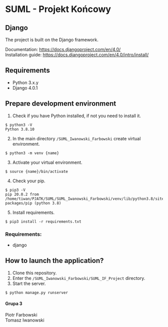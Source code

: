 # SUML - Projekt Końcowy

## Django
The project is built on the Django framework.

Documentation: https://docs.djangoproject.com/en/4.0/  
Installation guide: https://docs.djangoproject.com/en/4.0/intro/install/

## Requirements
* Python 3.x.y
* Django 4.0.1

## Prepare development environment
1. Check if you have Python installed, if not you need to install it.  
```
$ python3 -V
Python 3.8.10
```
2. In the main directory `/SUML_Iwanowski_Farbowski` create virtual environment.  
```
$ python3 -m venv {name}
```
3. Activate your virtual environment.  
```
$ source {name}/bin/activate
```
4. Check your pip.  
```
$ pip3 -V
pip 20.0.2 from /home/tiwan/PJATK/SUML/SUML_Iwanowski_Farbowski/venv/lib/python3.8/site-packages/pip (python 3.8)
```
5. Install requirements.
```
$ pip3 install -r requirements.txt
```

### Requirements:
* django  

## How to launch the application?  
1. Clone this repository.
2. Enter the `/SUML_Iwanowski_Farbowski/SUML_IF_Project` directory.
3. Start the server.  
```
$ python manage.py runserver
```

#### Grupa 3
Piotr Farbowski  
Tomasz Iwanowski